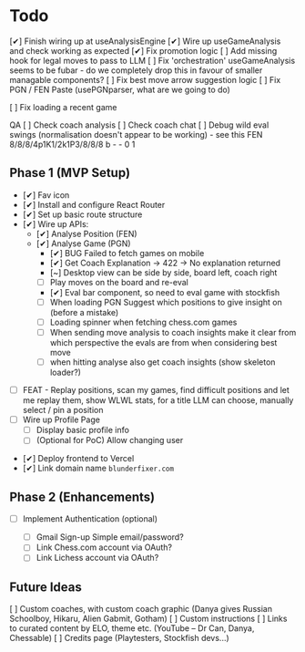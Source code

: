 # Todo

[✔] Finish wiring up at useAnalysisEngine
[✔] Wire up useGameAnalysis and check working as expected
[✔] Fix promotion logic
[ ] Add missing hook for legal moves to pass to LLM
[ ] Fix 'orchestration' useGameAnalysis seems to be fubar - do we completely drop this in favour of smaller managable components?
[ ] Fix best move arrow suggestion logic
[ ] Fix PGN / FEN Paste (usePGNparser, what are we going to do)

[ ] Fix loading a recent game

QA
[ ] Check coach analysis
[ ] Check coach chat
[ ] Debug wild eval swings (normalisation doesn't appear to be working) - see this FEN 8/8/8/4p1K1/2k1P3/8/8/8 b - - 0 1

## Phase 1 (MVP Setup)

- [✔] Fav icon
- [✔] Install and configure React Router
- [✔] Set up basic route structure
- [✔] Wire up APIs:
  - [✔] Analyse Position (FEN)
  - [✔] Analyse Game (PGN)
    - [✔] BUG Failed to fetch games on mobile
    - [✔] Get Coach Explanation -> 422 -> No explanation returned
    - [~] Desktop view can be side by side, board left, coach right
    - [ ] Play moves on the board and re-eval
    - [✔] Eval bar component, so need to eval game with stockfish
    - [ ] When loading PGN Suggest which positions to give insight on (before a mistake)
    - [ ] Loading spinner when fetching chess.com games
    - [ ] When sending move analysis to coach insights make it clear from which perspective the evals are from when considering best move
    - [ ] when hitting analyse also get coach insights (show skeleton loader?)
- [ ] FEAT - Replay positions, scan my games, find difficult positions and let me replay them, show WLWL stats, for a title LLM can choose, manually select / pin a position
- [ ] Wire up Profile Page
  - [ ] Display basic profile info
  - [ ] (Optional for PoC) Allow changing user
- [✔] Deploy frontend to Vercel
- [✔] Link domain name `blunderfixer.com`

## Phase 2 (Enhancements)

- [ ] Implement Authentication (optional)

  - [ ] Gmail Sign-up Simple email/password?
  - [ ] Link Chess.com account via OAuth?
  - [ ] Link Lichess account via OAuth?

## Future Ideas

[ ] Custom coaches, with custom coach graphic (Danya gives Russian Schoolboy, Hikaru, Alien Gabmit, Gotham)
[ ] Custom instructions
[ ] Links to curated content by ELO, theme etc. (YouTube – Dr Can, Danya, Chessable)
[ ] Credits page (Playtesters, Stockfish devs...)
